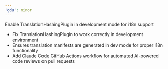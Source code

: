 ```yaml
---
'gdu': minor
---
```


Enable TranslationHashingPlugin in development mode for i18n support

- Fix TranslationHashingPlugin to work correctly in development environment
- Ensures translation manifests are generated in dev mode for proper i18n functionality
- Add Claude Code GitHub Actions workflow for automated AI-powered code reviews on pull requests
